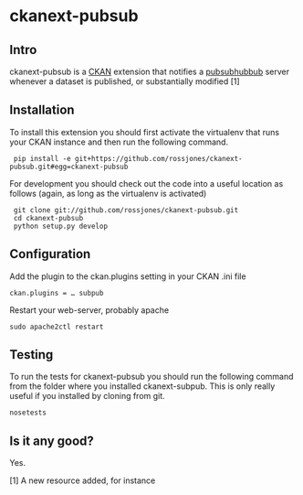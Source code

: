 
# ckanext-pubsub


## Intro

ckanext-pubsub is a [CKAN](http://ckan.org) extension that notifies a [pubsubhubbub](https://code.google.com/p/pubsubhubbub/) server whenever a dataset is published, or substantially modified [1]

## Installation

To install this extension you should first activate the virtualenv that runs your CKAN instance and then run the following command.

     pip install -e git+https://github.com/rossjones/ckanext-pubsub.git#egg=ckanext-pubsub

For development you should check out the code into a useful location as follows (again, as long as the virtualenv is activated)

     git clone git://github.com/rossjones/ckanext-pubsub.git
     cd ckanext-pubsub
     python setup.py develop

## Configuration

Add the plugin to the ckan.plugins setting in your CKAN .ini file

    ckan.plugins = … subpub

Restart your web-server, probably apache

    sudo apache2ctl restart

## Testing

To run the tests for ckanext-pubsub you should run the following command from the folder where you installed ckanext-subpub. This is only really useful if you installed by cloning from git.

    nosetests

## Is it any good?

Yes.



[1] A new resource added, for instance
